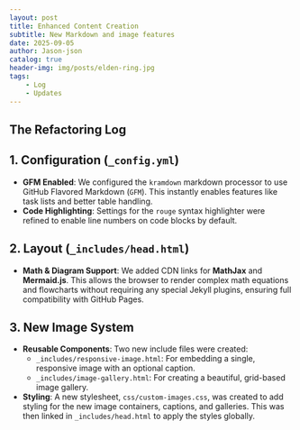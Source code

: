 ```yaml
---
layout: post
title: Enhanced Content Creation
subtitle: New Markdown and image features
date: 2025-09-05
author: Jason-json
catalog: true
header-img: img/posts/elden-ring.jpg
tags: 
    - Log
    - Updates
---
```


## The Refactoring Log

## 1. Configuration (`_config.yml`)
- **GFM Enabled**: We configured the `kramdown` markdown processor to use GitHub Flavored Markdown (`GFM`). This instantly enables features like task lists and better table handling.
- **Code Highlighting**: Settings for the `rouge` syntax highlighter were refined to enable line numbers on code blocks by default.

## 2. Layout (`_includes/head.html`)
- **Math & Diagram Support**: We added CDN links for **MathJax** and **Mermaid.js**. This allows the browser to render complex math equations and flowcharts without requiring any special Jekyll plugins, ensuring full compatibility with GitHub Pages.

## 3. New Image System
- **Reusable Components**: Two new include files were created:
  - `_includes/responsive-image.html`: For embedding a single, responsive image with an optional caption.
  - `_includes/image-gallery.html`: For creating a beautiful, grid-based image gallery.
- **Styling**: A new stylesheet, `css/custom-images.css`, was created to add styling for the new image containers, captions, and galleries. This was then linked in `_includes/head.html` to apply the styles globally.
